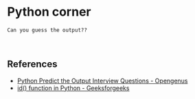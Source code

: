 # Python corner

```
Can you guess the output??
```

<br>

## References

- [Python Predict the Output Interview Questions - Opengenus](https://iq.opengenus.org/python-predict-output/)
- [id() function in Python - Geeksforgeeks](https://www.geeksforgeeks.org/id-function-python/)
